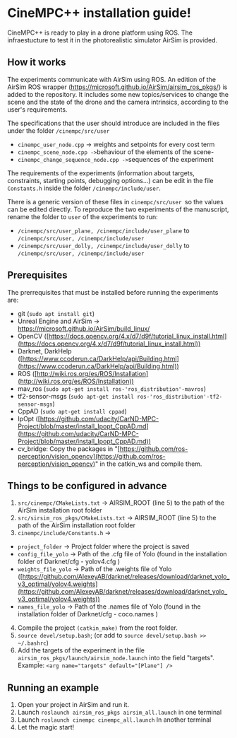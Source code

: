 
# CineMPC++ installation guide!  
  
CineMPC++ is ready to play in a drone platform using ROS. The infraestucture to test it in the photorealistic simulator AirSim is provided.  
  
## How it works  
The experiments communicate with AirSim using ROS. An edition of the AirSim ROS wrapper (https://microsoft.github.io/AirSim/airsim_ros_pkgs/) is added to the repository. It includes some new topics/services to change the scene and the state of the drone and the camera intrinsics, according to the user's requirements. 
  
The specifications that the user should introduce are included in the files under the folder `/cinempc/src/user` 
- `cinempc_user_node.cpp` -> weights and setpoints for every cost term 
- `cinempc_scene_node.cpp ->`behaviour of the elements of the scene-  
- `cinempc_change_sequence_node.cpp ->`sequences of the experiment
  
The requirements of the experiments (information about targets, constraints, starting points, debugging options...) can be edit in the file `Constants.h` inside the folder `/cinempc/include/user`.
  
There is a generic version of these files in `cinempc/src/user `so the values can be edited directly. 
To reproduce the two experiments of the manuscript, rename the folder to `user` of the experiments to run:
-	`/cinempc/src/user_plane, /cinempc/include/user_plane` to `/cinempc/src/user, /cinempc/include/user`
-	`/cinempc/src/user_dolly, /cinempc/include/user_dolly`  to  `/cinempc/src/user, /cinempc/include/user`
  
## Prerequisites  
The prerrequisites that must be installed before running the experiments are:
- git (`sudo apt install git`)  
- Unreal Engine and AirSim -> https://microsoft.github.io/AirSim/build_linux/ 
- OpenCV ([https://docs.opencv.org/4.x/d7/d9f/tutorial_linux_install.html](https://docs.opencv.org/4.x/d7/d9f/tutorial_linux_install.html))    
- Darknet, DarkHelp ([https://www.ccoderun.ca/DarkHelp/api/Building.html](https://www.ccoderun.ca/DarkHelp/api/Building.html))  
- ROS ([http://wiki.ros.org/es/ROS/Installation](http://wiki.ros.org/es/ROS/Installation))  
- mav_ros (`sudo apt-get install ros-'ros_distribution'-mavros`)  
- tf2-sensor-msgs (`sudo apt-get install ros-'ros_distribution'-tf2-sensor-msgs`)  
- CppAD (`sudo apt-get install cppad`)  
- IpOpt ([https://github.com/udacity/CarND-MPC-Project/blob/master/install_Ipopt_CppAD.md](https://github.com/udacity/CarND-MPC-Project/blob/master/install_Ipopt_CppAD.md))  
- cv_bridge: Copy the packages in "[https://github.com/ros-perception/vision_opencv](https://github.com/ros-perception/vision_opencv)" in the catkin_ws and compile them.  
  
  
## Things to be configured in advance  
  
1. `src/cinempc/CMakeLists.txt` -> AIRSIM_ROOT (line 5) to the path of the AirSim installation root folder  
2. `src/sirsim_ros_pkgs/CMakeLists.txt` -> AIRSIM_ROOT (line 5) to the path of the AirSim installation root folder  
3. `cinempc/include/Constants.h` ->  
  - `project_folder` -> Project folder where the project is saved  
- `config_file_yolo` -> Path of the .cfg file of Yolo (found in the installation folder of Darknet/cfg - yolov4.cfg )  
- `weights_file_yolo` -> Path of the .weights file of Yolo ([https://github.com/AlexeyAB/darknet/releases/download/darknet_yolo_v3_optimal/yolov4.weights](https://github.com/AlexeyAB/darknet/releases/download/darknet_yolo_v3_optimal/yolov4.weights))  
- `names_file_yolo` -> Path of the .names file of Yolo (found in the installation folder of Darknet/cfg - coco.names )  
4. Compile the project `(catkin_make)` from the root folder.  
5. `source devel/setup.bash`; (or add to `source devel/setup.bash >> ~/.bashrc`)  
6. Add the targets of the experiment in the file `airsim_ros_pkgs/launch/airsim_node.launch` into the field "targets". Example: `<arg name="targets" default="[Plane"] />` 
## Running an example  
  
1. Open your project in AirSim and run it.
2. Launch `roslaunch airsim_ros_pkgs airsim_all.launch` in one terminal
3. Launch `roslaunch cinempc cinempc_all.launch` In another terminal
4. Let the magic start!

